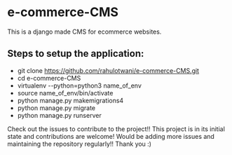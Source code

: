 # e-commerce-CMS
This is a django made CMS for ecommerce websites.

## Steps to setup the application:

* git clone https://github.com/rahulotwani/e-commerce-CMS.git
* cd e-commerce-CMS
* virtualenv --python=python3 name_of_env
* source name_of_env/bin/activate
* python manage.py makemigrations4
* python manage.py migrate
* python manage.py runserver

Check out the issues to contribute to the project!! This project is in its initial state and contributions are welcome!
Would be adding more issues and maintaining the repository regularly!!
Thank you :)

